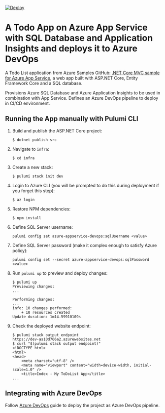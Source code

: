 [![Deploy](https://get.pulumi.com/new/button.svg)](https://app.pulumi.com/new)

# A Todo App on Azure App Service with SQL Database and Application Insights and deploys it to Azure DevOps

A Todo List application from Azure Samples GitHub: [.NET Core MVC sample for Azure App Service](https://github.com/azure-samples/dotnetcore-sqldb-tutorial), a web app built with ASP.NET Core, Entity Framework Core and a SQL database. 

Provisions Azure SQL Database and Azure Application Insights to be used in combination with App Service. Defines an Azure DevOps pipeline to deploy in CI/CD environment.

## Running the App manually with Pulumi CLI

1.  Build and publish the ASP.NET Core project:

    ```
    $ dotnet publish src
    ```

1.  Navigate to `infra`:

    ```
    $ cd infra
    ```

1.  Create a new stack:

    ```
    $ pulumi stack init dev
    ```

1.  Login to Azure CLI (you will be prompted to do this during deployment if you forget this step):

    ```
    $ az login
    ```

1.  Restore NPM dependencies:

    ```
    $ npm install
    ```

1. Define SQL Server username:

    ```
    pulumi config set azure-appservice-devops:sqlUsername <value>
    ```

1. Define SQL Server password (make it complex enough to satisfy Azure policy):

    ```
    pulumi config set --secret azure-appservice-devops:sqlPassword <value>
    ```

1.  Run `pulumi up` to preview and deploy changes:

    ``` 
    $ pulumi up
    Previewing changes:
    ...

    Performing changes:
    ...
    info: 10 changes performed:
        + 10 resources created
    Update duration: 1m14.59910109s
    ```

1.  Check the deployed website endpoint:

    ```
    $ pulumi stack output endpoint
    https://dev-as10d706a2.azurewebsites.net
    $ curl "$(pulumi stack output endpoint)"
    <!DOCTYPE html>
    <html>
    <head>
        <meta charset="utf-8" />
        <meta name="viewport" content="width=device-width, initial-scale=1.0" />
        <title>Index - My ToDoList App</title>
    ...
    ```

## Integrating with Azure DevOps

Follow [Azure DevOps](https://pulumi.io/reference/cd-azure-devops.html) guide to deploy the project as Azure DevOps pipeline.